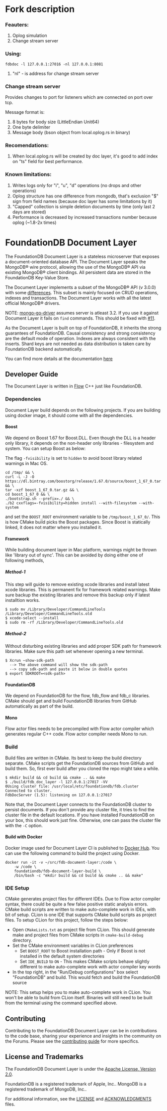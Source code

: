 # Fork description

### Feauters:
1. Oplog simulation
2. Change stream server

### Using: 
```
fdbdoc -l 127.0.0.1:27016 -nl 127.0.0.1:8081
```
1. "nl" - is address for change stream server

### Change stream server
Provides changes to port for listeners which are connected on port over tcp.

Message format is:
1. 8 bytes for body size (LittleEndian Unit64)
2. One byte delimiter
3. Message body (bson object from local.oplog.rs in binary)

### Recomendations:
1. When local.oplog.rs will be created by doc layer, it's good to add index on "ts" field for best performance.

### Known limitations:
1. Writes logs only for "i", "u", "d" operations (no drops and other operations)
2. Oplog structure has one difference from mongodb, that's exclusion "$" sign from field names (because doc layer has some limitations by it)
3. "Capped" collection is simple deletion documents by time (only last 2 days are stored)
4. Performance is decreased by increased transactions number because oplog (~1.8-2x times)

# FoundationDB Document Layer

The FoundationDB Document Layer is a stateless microserver that exposes a document-oriented database API. The Document Layer speaks the MongoDB® wire protocol, allowing the use of the MongoDB® API via existing MongoDB® client bindings. All persistent data are stored in the FoundationDB Key-Value Store.

The Document Layer implements a subset of the MongoDB® API (v 3.0.0) with some [differences](https://foundationdb.github.io/fdb-document-layer/known-differences.html). This subset is mainly focused on CRUD operations, indexes and transactions. The Document Layer works with all the latest official MongoDB® drivers.

NOTE: [mongo-go-driver](https://github.com/mongodb/mongo-go-driver) assumes server is atleast 3.2. If you use it against Document Layer it fails on `find` commands. This should be fixed with [#11](https://github.com/FoundationDB/fdb-document-layer/issues/11).

As the Document Layer is built on top of FoundationDB, it inherits the strong guarantees of FoundationDB. Causal
consistency and strong consistency are the default mode of operation.
Indexes are always consistent with the inserts. Shard keys are not
needed as data distribution is taken care by FoundationDB backend
automatically.

You can find more details at the documentation [here](https://foundationdb.github.io/fdb-document-layer)

## Developer Guide

The Document Layer is written in [Flow](https://github.com/apple/foundationdb/blob/master/flow/README.md) C++ just like FoundationDB.

### Dependencies

Document Layer build depends on the following projects. If you are building using docker image, it should come with all the dependencies.

#### Boost

We depend on Boost 1.67 for Boost.DLL. Even though the DLL is a header only library, it depends on the non-header only libraries - filesystem and system. You can setup Boost as below:

The flag `-fvisibility` is set to `hidden` to avoid boost library related warnings in Mac OS.
```
cd /tmp/ && \
curl -L -J -O https://dl.bintray.com/boostorg/release/1.67.0/source/boost_1_67_0.tar.gz && \
tar -xzf boost_1_67_0.tar.gz && \
cd boost_1_67_0 && \
./bootstrap.sh --prefix=./ && \
./b2 cxxflags=-fvisibility=hidden install --with-filesystem --with-system
```

and set the `BOOST_ROOT` environment variable to be `/tmp/boost_1_67_0/`. This is how CMake build picks the Boost packages. Since Boost is statically linked, it does not matter where you installed it.

#### Framework
While building document layer in Mac platform, warnings might be thrown like 'library out of sync'. This can be avoided by doing either one of following methods,

##### Method-1
This step will guide to remove existing xcode libraries and install latest xcode libraries. This is permanent fix for framework related warnings. Make sure backup the existing libraries and remove this backup only if latest installtion works.

```
$ sudo mv /Library/Developer/CommandLineTools /Library/Developer/CommandLineTools.old
$ xcode-select --install
$ sudo rm -rf /Library/Developer/CommandLineTools.old
```

##### Method-2
Without disturbing existing libraries and add proper SDK path for framework libraries. Make sure this path set whenever opening a new terminal.

```
$ Xcrun –show-sdk-path
  --> The above command will show the sdk-path
  --> copy sdk-path and paste it below in double quotes
$ export SDKROOT=<sdk-path>
```

#### FoundationDB

We depend on FoundationDB for the flow, fdb_flow and fdb_c libraries. CMake should get and build FoundationDB libraries from GitHub automatically as part of the build.

#### Mono

Flow actor files needs to be precompiled with Flow actor compiler which generates regular C++ code. Flow actor compiler needs Mono to run.

### Build

Build files are written in CMake. Its best to keep the build directory separate. CMake scripts get the FoundationDB sources from GitHub and build them. So, first ever build after you cloned the repo might take a while.

```
$ mkdir build && cd build && cmake .. && make
$ ./build/fdb_doc_layer -l 127.0.0.1:27017 -VV
0Using cluster file: /usr/local/etc/foundationdb/fdb.cluster
Connected to cluster.
FdbDocServer (1.5): listening on 127.0.0.1:27017

```

Note that, the Document Layer connects to the FoundationDB cluster to persist documents. If you don't provide any cluster file, it tries to find the cluster file in the default locations. If you have installed FoundationDB on your box, this should work just fine. Otherwise, one can pass the cluster file with the `-C` option.

#### Build with Docker

Docker image used for Document Layer CI is published to [Docker Hub](https://hub.docker.com/r/foundationdb/fdb-document-layer-build). You can use the following command to build the project using Docker.

```
docker run -it -v ~/src/fdb-document-layer:/code \
    -w /code \
    foundationdb/fdb-document-layer-build \
    /bin/bash -c "mkdir build && cd build && cmake .. && make"
```

### IDE Setup

CMake generates project files for different IDEs. Due to Flow actor compiler syntax, there could be quite a few false positive static analysis errors. CMake build scripts are written to make auto-complete work in IDEs, with bit of setup. CLion is one IDE that supports CMake build scripts as project files. To setup CLion for this project, follow the steps below:

* Open `CMakeLists.txt` as project file from CLion. This should generate make and project files from CMake scripts in `cmake-build-debug` directory.
* Set the CMake environment variables in CLion preferences
    * Set `BOOST_ROOT` to Boost installation path - Only if Boost is not installed in the default system directories
    * Set `IDE_BUILD` to `ON` - This makes CMake scripts behave slightly different to make auto-complete work with actor compiler key words
* In the top right, in the "Run/Debug configurations" box select "FoundationDB" and build. This would fetch and build the FoundationDB source

NOTE: This setup helps you to make auto-complete work in CLion. You won't be able to build from CLion itself. Binaries will still need to be built from the terminal using the command specified above.

## Contributing

Contributing to the FoundationDB Document Layer can be in contributions to the code base, sharing your experience and insights in the community on the Forums. Please see the [contributing guide](CONTRIBUTING.md) for more specifics.

## License and Trademarks
The FoundationDB Document Layer is under the [Apache License, Version 2.0](LICENSE).

FoundationDB is a registered trademark of Apple, Inc.. MongoDB is a registered trademark of MongoDB, Inc..

For additional information, see the [LICENSE](LICENSE) and [ACKNOWLEDGMENTS](ACKNOWLEDGEMENTS) files.
